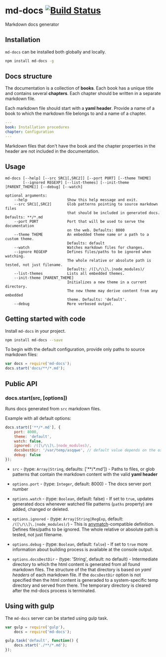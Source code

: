 md-docs [![Build Status](https://travis-ci.org/skuligowski/md-docs.svg?branch=master)](https://travis-ci.org/skuligowski/md-docs)
=======
Markdown docs generator

## Installation

`md-docs` can be installed both globally and locally. 

```bash
npm install md-docs -g
```

## Docs structure

The documentation is a collection of **books**. Each book has a unique title and contains several **chapters**. Each chapter should be written in a separate markdown file.

Each markdown file should start with a **yaml header**. Provide a name of a book to which the markdown file belongs to and a name of a chapter.

```yaml
---
book: Installation procedures
chapter: Configuration
---
```

Markdown files that don't have the book and the chapter properties in the header are not included in the documentation.

## Usage

```
md-docs [--help] [--src SRC1[,SRC2]] [--port PORT] [--theme THEME] 
        [--ignored REGEXP] [--list-themes] [--init-theme [PARENT_THEME]] [--debug] [--watch]

optional arguments:
    --help                  Show this help message and exit.
    --src SRC1[,SRC2]       Glob patterns pointing to source markdown files
                            that should be included in generated docs. Defaults: **/*.md
    --port PORT             Port that will be used to serve the documentation 
                            on the web. Defaults: 8000
    --theme THEME           An embedded theme name or a path to a custom theme.
                            Defaults: default
    --watch                 Watches markdown files for changes.
    --ignore REGEXP         Defines files/paths to be ignored when watching. 
                            The whole relative or absolute path is tested, not just filename. 
                            Defaults: /([\/\\]\.|node_modules)/
    --list-themes           Lists all embedded themes.
    --init-theme [PARENT_THEME]
                            Initializes a new theme in a current directory. 
                            The new theme may derive content from any embedded
                            theme. Defaults: 'default'.
    --debug                 More verbosed output.
```

## Getting started with code

Install `md-docs` in your project.

```bash
npm install md-docs --save
```

To begin with the default configuration, provide only paths to source markdown files:

```javascript
var docs = require('md-docs');
docs.start('docs/**/*.md');
```


## Public API

### docs.start(src, [options])

Runs docs generated from `src` markdown files.

Example with all default options:

```javascript
docs.start(['**/*.md'], {
    port: 8000,
    theme: 'default',
    watch: false,
    ignored: /([\/\\]\.|node_modules)/,
    docsDestDir: '/var/temp/asqqwe', // default value depends on the os 
    debug: false
});
```

- `src` - (type: `Array|String`, defaults: ['\*\*/\*.md']) - Paths to files, or glob patterns that contain the markdown content with the valid **yaml header**

- `options.port` - (type: `Integer`, default: 8000) - The docs server port number

- `options.watch` - (type: `Boolean`, default: false) - If set to `true`, updates generated docs whenever watched file patterns (`paths` property) are added, changed or deleted.

- `options.ignored` - (type: `Array|String|RegExp`, default: `/([\/\\]\.|node_modules)/`) - This is [anymatch](https://github.com/es128/anymatch)-compatible definition. Defines files/paths to be ignored. The whole relative or absolute path is tested, not just filename.

- `options.debug` - (type: `Boolean`, default: `false`) - If set to `true` more information about building process is available at the console output.

- `options.docsDestDir` - (type: 'String', default: no default) - Intermediate directory to which the html content is generated from all found markdown files. The structure of the that directory is based on *yaml headers* of each markdown file. 
If the `docsDestDir` option is not specified then the html content is generaded to a system-specific temp directory and served from there. The temporary directory is cleared after the md-docs process is terminated.

## Using with gulp

The `md-docs` server can be started using gulp task. 

```javascript
var gulp = require('gulp'),
    docs = require('md-docs');

gulp.task('default', function() {
    docs.start('./**/*.md');
});
```
